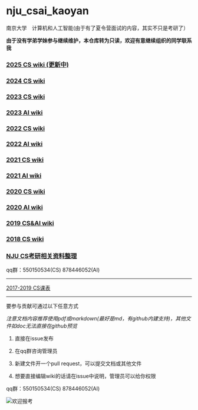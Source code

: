 # nju_csai_kaoyan

南京大学　计算机和人工智能(由于有了夏令营面试的内容，其实不只是考研了）

**由于没有学弟学妹参与继续维护，本仓库转为只读，欢迎有意继续组织的同学联系我**

### [2025 CS wiki (更新中)](https://github.com/nju-kaoyan/nju_cs_25/wiki)

### [2024 CS wiki](https://github.com/nju-kaoyan/nju_cs_24/wiki)

### [2023 CS wiki](https://github.com/nju-kaoyan/nju_cs_23/wiki)

### [2023 AI wiki](https://github.com/nju-kaoyan/nju_ai_23/wiki)

### [2022 CS wiki](https://github.com/nju-kaoyan/nju_cs_22/wiki)

### [2022 AI wiki](https://github.com/nju-kaoyan/nju_ai_22/wiki)

### [2021 CS wiki](https://github.com/nju-kaoyan/nju_cs_21/wiki)

### [2021 AI wiki](https://github.com/nju-kaoyan/nju-ai-2021/wiki)

### [2020 CS wiki](https://github.com/nju-kaoyan/nju_cs_20/wiki)

### [2020 AI wiki](https://github.com/nju-kaoyan/nju_ai_20/wiki)

### [2019 CS&AI wiki](https://github.com/ThyrixYang/nju_cs_kaoyan_19/wiki)

### [2018 CS wiki](https://github.com/ThyrixYang/nju_cs_kaoyan/wiki)

### [NJU CS考研相关资料整理](https://github.com/JackeyLea/NJUCS)

qq群：550150534(CS) 878446052(AI)

---

[2017-2019 CS课表](https://github.com/nju-kaoyan/nju_csai_kaoyan/blob/master/2017-2019kebiao.zip)

---

要参与贡献可通过以下任意方式

*注意文档内容推荐使用pdf或markdown(最好是md，有github内建支持)，其他文件如doc无法直接在github预览*

1. 直接在issue发布 

2. 在qq群咨询管理员 

3. 新建文件开一个pull request，可以提交文档或其他文件

4. 想要直接编辑wiki的话请在issue中说明，管理员可以给你权限

qq群：550150534(CS) 878446052(AI)


![](https://github.com/ThyrixYang/nju_cs_kaoyan_19/blob/master/pic2.jpg "欢迎报考")
